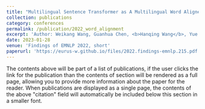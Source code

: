 ```yaml
---
title: "Multilingual Sentence Transformer as A Multilingual Word Aligner"
collection: publications
category: conferences
permalink: /publication/2022_word_alignment
excerpt: 'Author: Weikang Wang, Guanhua Chen, <b>Hanqing Wang</b>, Yue Han, Yun Chen'
date: 2023-01-28
venue: 'Findings of EMNLP 2022, short'
paperurl: 'https://eurus-w.github.io/files/2022.findings-emnlp.215.pdf'
---
```


The contents above will be part of a list of publications, if the user clicks the link for the publication than the contents of section will be rendered as a full page, allowing you to provide more information about the paper for the reader. When publications are displayed as a single page, the contents of the above "citation" field will automatically be included below this section in a smaller font.
